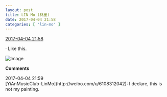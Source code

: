```yaml
---
layout: post
title: LIN Mo (林墨)
date: 2017-04-04 21:58
categories: [ 'lin-mo' ]
---
```


<div class="weibo-info">
  <a href="http://weibo.com/6108312042/ECZzdkdS6">2017-04-04 21:58</a>
</div>

· Like this.

<!-- more -->

![Image](http://wx1.sinaimg.cn/mw690/006FnQZYgy1feazrwk1twj30hs0tzjsj.jpg)

**Comments**

<div class="weibo-info">2017-04-04 21:59</div>
[YiAnMusicClub-LinMo](http://weibo.com/u/6108312042): I declare, this is not my painting.
